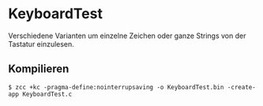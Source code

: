 # KeyboardTest

Verschiedene Varianten um einzelne Zeichen oder ganze Strings von der Tastatur einzulesen.

## Kompilieren

```
$ zcc +kc -pragma-define:nointerrupsaving -o KeyboardTest.bin -create-app KeyboardTest.c
```
